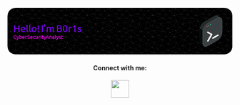 <!--
**0xB0r1s/0xB0r1s** is a ✨ _special_ ✨ repository because its `README.md` (this file) appears on your GitHub profile.

Here are some ideas to get you started:

- 🔭 I’m currently working on ... something
- 🌱 I’m currently learning ...
- 👯 I’m looking to collaborate on ...
- 🤔 I’m looking for help with ...
- 💬 Ask me about ...
- 📫 How to reach me: ...
- 😄 Pronouns: ...
- ⚡ Fun fact: ...
-->

![Header](./github-header-image.png)

<h4 align="center">Connect with me:</h4>
<p align="center">
<a href="your link" target="blank"><img align="center" src="https://img.icons8.com/nolan/512/linkedin.png" alt="" height="40" width="40" /></a>
</p>
